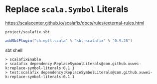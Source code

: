 # Replace `scala.Symbol` Literals

<https://scalacenter.github.io/scalafix/docs/rules/external-rules.html>

`project/scalafix.sbt`

```scala
addSbtPlugin("ch.epfl.scala" % "sbt-scalafix" % "0.9.25")
```

sbt shell

```
> scalafixEnable
> scalafix dependency:ReplaceSymbolLiterals@com.github.xuwei-k:replace-symbol-literals:0.1.1
> test:scalafix dependency:ReplaceSymbolLiterals@com.github.xuwei-k:replace-symbol-literals:0.1.1
```
